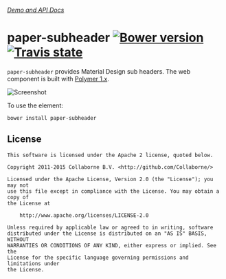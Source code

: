 _[Demo and API Docs](http://collaborne.github.io/paper-subheader)_


paper-subheader [![Bower version](https://badge.fury.io/bo/paper-subheader.svg)](http://badge.fury.io/bo/paper-subheader) [![Travis state](https://travis-ci.org/Collaborne/paper-subheader.svg?branch=master)](https://travis-ci.org/Collaborne/paper-subheader)
=========

`paper-subheader` provides Material Design sub headers. The web component is built with [Polymer 1.x](https://www.polymer-project.org).

![Screenshot](/doc/screenshot.png "Screenshot")


To use the element:

`bower install paper-subheader`


## License

    This software is licensed under the Apache 2 license, quoted below.

    Copyright 2011-2015 Collaborne B.V. <http://github.com/Collaborne/>

    Licensed under the Apache License, Version 2.0 (the "License"); you may not
    use this file except in compliance with the License. You may obtain a copy of
    the License at

        http://www.apache.org/licenses/LICENSE-2.0

    Unless required by applicable law or agreed to in writing, software
    distributed under the License is distributed on an "AS IS" BASIS, WITHOUT
    WARRANTIES OR CONDITIONS OF ANY KIND, either express or implied. See the
    License for the specific language governing permissions and limitations under
    the License.
    